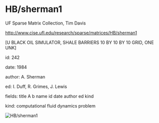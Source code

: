 # HB/sherman1

 UF Sparse Matrix Collection, Tim Davis

 http://www.cise.ufl.edu/research/sparse/matrices/HB/sherman1

 [U BLACK OIL SIMULATOR, SHALE BARRIERS  10 BY 10 BY 10 GRID, ONE   UNK]

 id: 242

 date: 1984

 author: A. Sherman

 ed: I. Duff, R. Grimes, J. Lewis

 fields: title A b name id date author ed kind

 kind: computational fluid dynamics problem

![HB/sherman1](http://yifanhu.net/GALLERY/GRAPHS/GIF_SMALL/HB@sherman1.gif)
